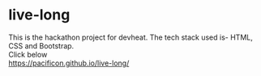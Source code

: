 # live-long
This is the hackathon project for devheat. The tech stack used is- HTML, CSS and Bootstrap.<br>
Click below<br>
https://pacificon.github.io/live-long/
